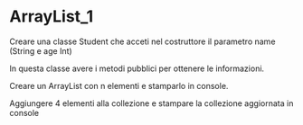 # ArrayList_1
Creare una classe Student che acceti nel costruttore il parametro name (String e age Int)

In questa classe avere i metodi pubblici per ottenere le informazioni.

Creare un ArrayList con n elementi e stamparlo in console.

Aggiungere 4 elementi alla collezione e stampare la collezione aggiornata in console
